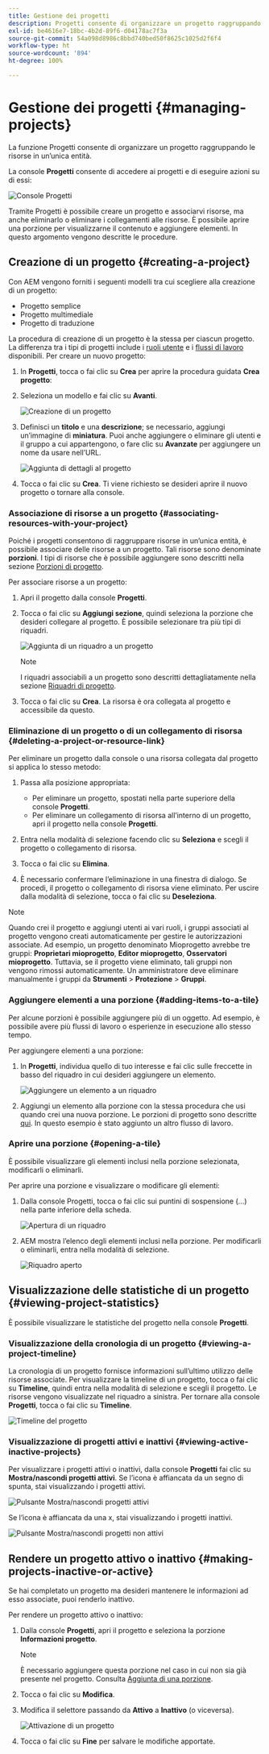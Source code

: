 ```yaml
---
title: Gestione dei progetti
description: Progetti consente di organizzare un progetto raggruppando le risorse in un’unica entità, accessibile e gestibile nella console dedicata
exl-id: be4616e7-18bc-4b2d-89f6-d04178ac7f3a
source-git-commit: 54a098d8986c8bbd740bed50f8625c1025d2f6f4
workflow-type: ht
source-wordcount: '894'
ht-degree: 100%

---
```


# Gestione dei progetti {#managing-projects}

La funzione Progetti consente di organizzare un progetto raggruppando le risorse in un’unica entità.

La console **Progetti** consente di accedere ai progetti e di eseguire azioni su di essi:

![Console Progetti](/help/sites-cloud/authoring/assets/projects-console.png)

Tramite Progetti è possibile creare un progetto e associarvi risorse, ma anche eliminarlo o eliminare i collegamenti alle risorse. È possibile aprire una porzione per visualizzarne il contenuto e aggiungere elementi. In questo argomento vengono descritte le procedure.

## Creazione di un progetto {#creating-a-project}

Con AEM vengono forniti i seguenti modelli tra cui scegliere alla creazione di un progetto:

* Progetto semplice
* Progetto multimediale
* Progetto di traduzione

<!-- Hiding product photoshoot via cqdoc-18072 as it is not available in Skyline.
* Product Photo Shoot Project 
-->

La procedura di creazione di un progetto è la stessa per ciascun progetto. La differenza tra i tipi di progetti include i [ruoli utente](/help/sites-cloud/authoring/projects/overview.md) e i [flussi di lavoro](/help/sites-cloud/authoring/projects/workflows.md) disponibili.  Per creare un nuovo progetto:

1. In **Progetti**, tocca o fai clic su **Crea** per aprire la procedura guidata **Crea progetto**:
1. Seleziona un modello e fai clic su **Avanti**.

   ![Creazione di un progetto](/help/sites-cloud/authoring/assets/projects-create.png)

1. Definisci un **titolo** e una **descrizione**; se necessario, aggiungi un’immagine di **miniatura**. Puoi anche aggiungere o eliminare gli utenti e il gruppo a cui appartengono, o fare clic su **Avanzate** per aggiungere un nome da usare nell’URL.

   ![Aggiunta di dettagli al progetto](/help/sites-cloud/authoring/assets/projects-add-team.png)

1. Tocca o fai clic su **Crea**. Ti viene richiesto se desideri aprire il nuovo progetto o tornare alla console.

### Associazione di risorse a un progetto {#associating-resources-with-your-project}

Poiché i progetti consentono di raggruppare risorse in un’unica entità, è possibile associare delle risorse a un progetto. Tali risorse sono denominate **porzioni**. I tipi di risorse che è possibile aggiungere sono descritti nella sezione [Porzioni di progetto](/help/sites-cloud/authoring/projects/overview.md#project-tiles).

Per associare risorse a un progetto:

1. Apri il progetto dalla console **Progetti**.
1. Tocca o fai clic su **Aggiungi sezione**, quindi seleziona la porzione che desideri collegare al progetto. È possibile selezionare tra più tipi di riquadri.

   ![Aggiunta di un riquadro a un progetto](/help/sites-cloud/authoring/assets/projects-add-tile.png)

   >[!NOTE]
   >
   >I riquadri associabili a un progetto sono descritti dettagliatamente nella sezione [Riquadri di progetto](/help/sites-cloud/authoring/projects/overview.md#project-tiles).

1. Tocca o fai clic su **Crea**. La risorsa è ora collegata al progetto e accessibile da questo.

### Eliminazione di un progetto o di un collegamento di risorsa {#deleting-a-project-or-resource-link}

Per eliminare un progetto dalla console o una risorsa collegata dal progetto si applica lo stesso metodo:

1. Passa alla posizione appropriata:

   * Per eliminare un progetto, spostati nella parte superiore della console **Progetti**.
   * Per eliminare un collegamento di risorsa all’interno di un progetto, apri il progetto nella console **Progetti**.

1. Entra nella modalità di selezione facendo clic su **Seleziona** e scegli il progetto o collegamento di risorsa.
1. Tocca o fai clic su **Elimina**.

1. È necessario confermare l’eliminazione in una finestra di dialogo. Se procedi, il progetto o collegamento di risorsa viene eliminato. Per uscire dalla modalità di selezione, tocca o fai clic su **Deseleziona**.

>[!NOTE]
>
>Quando crei il progetto e aggiungi utenti ai vari ruoli, i gruppi associati al progetto vengono creati automaticamente per gestire le autorizzazioni associate. Ad esempio, un progetto denominato Mioprogetto avrebbe tre gruppi: **Proprietari mioprogetto**, **Editor mioprogetto**, **Osservatori mioprogetto**. Tuttavia, se il progetto viene eliminato, tali gruppi non vengono rimossi automaticamente. Un amministratore deve eliminare manualmente i gruppi da **Strumenti** > **Protezione** > **Gruppi**.

### Aggiungere elementi a una porzione {#adding-items-to-a-tile}

Per alcune porzioni è possibile aggiungere più di un oggetto. Ad esempio, è possibile avere più flussi di lavoro o esperienze in esecuzione allo stesso tempo.

Per aggiungere elementi a una porzione:

1. In **Progetti**, individua quello di tuo interesse e fai clic sulle freccette in basso del riquadro in cui desideri aggiungere un elemento.

   ![Aggiungere un elemento a un riquadro](/help/sites-cloud/authoring/assets/project-workflows.png)

1. Aggiungi un elemento alla porzione con la stessa procedura che usi quando crei una nuova porzione. Le porzioni di progetto sono descritte [qui](/help/sites-cloud/authoring/projects/overview.md#project-tiles). In questo esempio è stato aggiunto un altro flusso di lavoro.

### Aprire una porzione {#opening-a-tile}

È possibile visualizzare gli elementi inclusi nella porzione selezionata, modificarli o eliminarli.

Per aprire una porzione e visualizzare o modificare gli elementi:

1. Dalla console Progetti, tocca o fai clic sui puntini di sospensione (...) nella parte inferiore della scheda.

   ![Apertura di un riquadro](/help/sites-cloud/authoring/assets/project-links.png)

1. AEM mostra l’elenco degli elementi inclusi nella porzione. Per modificarli o eliminarli, entra nella modalità di selezione.

   ![Riquadro aperto](/help/sites-cloud/authoring/assets/projects-add-link.png)

## Visualizzazione delle statistiche di un progetto {#viewing-project-statistics}

È possibile visualizzare le statistiche del progetto nella console **Progetti**.

### Visualizzazione della cronologia di un progetto {#viewing-a-project-timeline}

La cronologia di un progetto fornisce informazioni sull’ultimo utilizzo delle risorse associate. Per visualizzare la timeline di un progetto, tocca o fai clic su **Timeline**, quindi entra nella modalità di selezione e scegli il progetto. Le risorse vengono visualizzate nel riquadro a sinistra. Per tornare alla console **Progetti**, tocca o fai clic su **Timeline**.

![Timeline del progetto](/help/sites-cloud/authoring/assets/projects-timeline.png)

### Visualizzazione di progetti attivi e inattivi {#viewing-active-inactive-projects}

Per visualizzare i progetti attivi o inattivi, dalla console **Progetti** fai clic su **Mostra/nascondi progetti attivi**. Se l’icona è affiancata da un segno di spunta, stai visualizzando i progetti attivi.

![Pulsante Mostra/nascondi progetti attivi](/help/sites-cloud/authoring/assets/projects-active.png)

Se l’icona è affiancata da una x, stai visualizzando i progetti inattivi.

![Pulsante Mostra/nascondi progetti non attivi](/help/sites-cloud/authoring/assets/projects-inactive.png)

## Rendere un progetto attivo o inattivo {#making-projects-inactive-or-active}

Se hai completato un progetto ma desideri mantenere le informazioni ad esso associate, puoi renderlo inattivo.

Per rendere un progetto attivo o inattivo:

1. Dalla console **Progetti**, apri il progetto e seleziona la porzione **Informazioni progetto**.

   >[!NOTE]
   >È necessario aggiungere questa porzione nel caso in cui non sia già presente nel progetto. Consulta [Aggiunta di una porzione](#adding-items-to-a-tile).

1. Tocca o fai clic su **Modifica**.
1. Modifica il selettore passando da **Attivo** a **Inattivo** (o viceversa).

   ![Attivazione di un progetto](/help/sites-cloud/authoring/assets/projects-add-team.png)

1. Tocca o fai clic su **Fine** per salvare le modifiche apportate.

